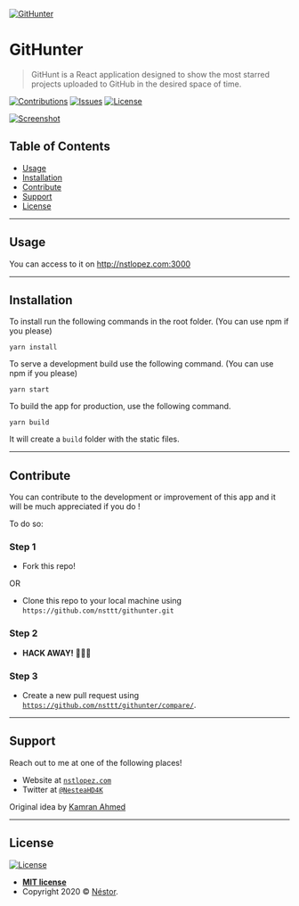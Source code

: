 <a href="http://nstlopez.com"><img src="https://i.imgur.com/jI034fS.png" title="GitHunter" alt="GitHunter"></a>
# GitHunter
> GitHunt is a React application designed to show the most starred projects uploaded to GitHub in the desired space of time.

[![Contributions](https://img.shields.io/badge/contributions-welcome-blue?style=flat-square)](https://github.com/nsttt/githunter/compare/) [![Issues](https://img.shields.io/github/issues/nsttt/githunter?style=flat-square)](https://github.com/Nsttt/githunter/issues) [![License](https://img.shields.io/github/license/nsttt/githunter?style=flat-square)](https://github.com/Nsttt/githunter/blob/master/LICENSE.txt)

[![Screenshot](https://i.imgur.com/ItHcYOo.png)](https://github.com/Nsttt/githunter)

## Table of Contents 
- [Usage](#Usage)
- [Installation](#Installation)
- [Contribute](#Contribute)
- [Support](#Support)
- [License](#License)

---

## Usage
You can access to it on http://nstlopez.com:3000

---

## Installation
To install run the following commands in the root folder. (You can use npm if you please)
```shell
yarn install
```
To serve a development build use the following command. (You can use npm if you please)
```shell
yarn start
```
To build the app for production, use the following command.
```shell
yarn build
```
It will create a `build` folder with the static files.

---

## Contribute

You can contribute to the development or improvement of this app and it will be much appreciated if you do !

To do so:

### Step 1

- Fork this repo!

OR

- Clone this repo to your local machine using `https://github.com/nsttt/githunter.git`

### Step 2

- **HACK AWAY!** 🔨🔨🔨

### Step 3

- Create a new pull request using <a href="https://github.com/nsttt/githunter/compare/" target="_blank">`https://github.com/nsttt/githunter/compare/`</a>.

---

## Support

Reach out to me at one of the following places!

- Website at <a href="http://nstlopez.com" target="_blank">`nstlopez.com`</a>
- Twitter at <a href="http://twitter.com/nesteahd4k" target="_blank">`@NesteaHD4K`</a>

Original idea by <a href="https://github.com/kamranahmedse" target=_blank>Kamran Ahmed</a>

---

## License

[![License](https://img.shields.io/github/license/nsttt/githunter?style=flat-square)](https://github.com/Nsttt/githunter/blob/master/LICENSE.txt)

- **[MIT license](http://opensource.org/licenses/mit)**
- Copyright 2020 © <a href="http://nstlopez.com" target="_blank">Néstor</a>.

